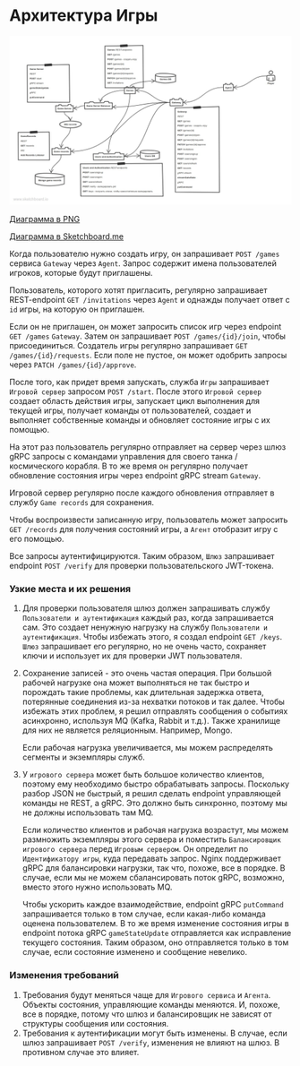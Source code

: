 # Архитектура Игры

![Диаграмма](Game_Architecture.jpg)

[Диаграмма в PNG](Game_Architecture.png)

[Диаграмма в Sketchboard.me](https://sketchboard.me/BEeyMRWFMgW)

Когда пользователю нужно создать игру, он запрашивает `POST /games` сервиса `Gateway` через `Agent`. Запрос содержит имена пользователей игроков, которые будут приглашены.

Пользователь, которого хотят пригласить, регулярно запрашивает REST-endpoint `GET /invitations` через `Agent` и однажды получает ответ с `id` игры, на которую он приглашен.

Если он не приглашен, он может запросить список игр через endpoint `GET /games` `Gateway`. Затем он запрашивает `POST /games/{id}/join`, чтобы присоединиться. Создатель игры регулярно запрашивает `GET /games/{id}/requests`. Если поле не пустое, он может одобрить запросы через `PATCH /games/{id}/approve`.

После того, как придет время запускать, служба `Игры` запрашивает `Игровой сервер` запросом `POST /start`. После этого `Игровой сервер` создает область действия игры, запускает цикл выполнения для текущей игры, получает команды от пользователей, создает и выполняет собственные команды и обновляет состояние игры с их помощью.

На этот раз пользователь регулярно отправляет на сервер через шлюз gRPC запросы с командами управления для своего танка / космического корабля. В то же время он регулярно получает обновление состояния игры через endpoint gRPC stream `Gateway`.

Игровой сервер регулярно после каждого обновления отправляет в службу `Game records` для сохранения.

Чтобы воспроизвести записанную игру, пользователь может запросить `GET /records` для получения состояний игры, а `Агент` отобразит игру с его помощью.

Все запросы аутентифицируются. Таким образом, `Шлюз` запрашивает endpoint `POST /verify` для проверки пользовательского JWT-токена.

### Узкие места и их решения

1. Для проверки пользователя шлюз должен запрашивать службу `Пользователи и аутентификация` каждый раз, когда запрашивается сам. Это создает ненужную нагрузку на службу `Пользователи и аутентификация`. Чтобы избежать этого, я создал endpoint `GET /keys`. `Шлюз` запрашивает его регулярно, но не очень часто, сохраняет ключи и использует их для проверки JWT пользователя.
2. Сохранение записей - это очень частая операция. При большой рабочей нагрузке она может выполняться не так быстро и порождать такие проблемы, как длительная задержка ответа, потерянные соединения из-за нехватки потоков и так далее. Чтобы избежать этих проблем, я решил отправлять сообщения о событиях асинхронно, используя MQ (Kafka, Rabbit и т.д.). Также хранилище для них не является реляционным. Например, Mongo.

   Если рабочая нагрузка увеличивается, мы можем распределять сегменты и экземпляры служб.
3. У `игрового сервера` может быть большое количество клиентов, поэтому ему необходимо быстро обрабатывать запросы. Поскольку разбор JSON не быстрый, я решил сделать endpoint управляющей команды не REST, а gRPC. Это должно быть синхронно, поэтому мы не должны использовать там MQ.

   Если количество клиентов и рабочая нагрузка возрастут, мы можем размножить экземпляры этого сервера и поместить `Балансировщик игрового сервера` перед `Игровым сервером`. Он определит по `Идентификатору игры`, куда передавать запрос. Nginx поддерживает gRPC для балансировки нагрузки, так что, похоже, все в порядке. В случае, если мы не можем сбалансировать поток gRPC, возможно, вместо этого нужно использовать MQ.

   Чтобы ускорить каждое взаимодействие, endpoint gRPC `putCommand` запрашивается только в том случае, если какая-либо команда оценена пользователем. В то же время изменение состояния игры в endpoint потока gRPC `gameStateUpdate` отправляется как исправление текущего состояния. Таким образом, оно отправляется только в том случае, если состояние изменено и сообщение невелико.

### Изменения требований
1. Требования будут меняться чаще для `Игрового сервиса` и `Агента`. Объекты состояния, управляющие команды меняются. И, похоже, все в порядке, потому что шлюз и балансировщик не зависят от структуры сообщения или состояния.
2. Требования к аутентификации могут быть изменены. В случае, если шлюз запрашивает `POST /verify`, изменения не влияют на шлюз. В противном случае это влияет.